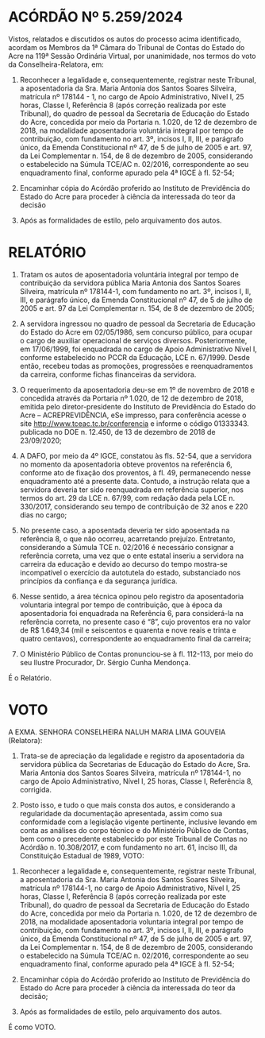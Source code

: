 # ACÓRDÃO Nº 5.259/2024

Vistos, relatados e discutidos os autos do processo acima identificado, acordam os Membros da 1ª Câmara do Tribunal de Contas do Estado do Acre na 119ª Sessão Ordinária Virtual, por unanimidade, nos termos do voto da Conselheira-Relatora, em:

1. Reconhecer a legalidade e, consequentemente, registrar neste Tribunal, a aposentadoria da Sra. Maria Antonia dos Santos Soares Silveira, matrícula nº 178144 - 1, no cargo de Apoio Administrativo, Nível I, 25 horas, Classe I, Referência 8 (após correção realizada por este Tribunal), do quadro de pessoal da Secretaria de Educação do Estado do Acre, concedida por meio da Portaria n. 1.020, de 12 de dezembro de 2018, na modalidade aposentadoria voluntária integral por tempo de contribuição, com fundamento no art. 3º, incisos I, II, III, e parágrafo único, da Emenda Constitucional nº 47, de 5 de julho de 2005 e art. 97, da Lei Complementar n. 154, de 8 de dezembro de 2005, considerando o estabelecido na Súmula TCE/AC n. 02/2016, correspondente ao seu enquadramento final, conforme apurado pela 4ª IGCE à fl. 52-54;

1. Encaminhar cópia do Acórdão proferido ao Instituto de Previdência do Estado do Acre para proceder à ciência da interessada do teor da decisão

2. Após as formalidades de estilo, pelo arquivamento dos autos.

# RELATÓRIO

1. Tratam os autos de aposentadoria voluntária integral por tempo de contribuição da servidora pública Maria Antonia dos Santos Soares Silveira, matrícula nº 178144-1, com fundamento no art. 3º, incisos I, II, III, e parágrafo único, da Emenda Constitucional nº 47, de 5 de julho de 2005 e art. 97 da Lei Complementar n. 154, de 8 de dezembro de 2005;
2. A servidora ingressou no quadro de pessoal da Secretaria de Educação do Estado do Acre em 02/05/1986, sem concurso público, para ocupar o cargo de auxiliar operacional de serviços diversos. Posteriormente, em 17/06/1999, foi enquadrada no cargo de Apoio Administrativo Nível I, conforme estabelecido no PCCR da Educação, LCE n. 67/1999. Desde então, recebeu todas as promoções, progressões e reenquadramentos da carreira, conforme fichas financeiras da servidora.
3. O requerimento da aposentadoria deu-se em 1º de novembro de 2018 e concedida através da Portaria nº 1.020, de 12 de dezembro de 2018, emitida pelo diretor-presidente do Instituto de Previdência do Estado do Acre – ACREPREVIDÊNCIA, eSe impresso, para conferência acesse o site http://www.tceac.tc.br/conferencia e informe o código 01333343. publicada no DOE n. 12.450, de 13 de dezembro de 2018 de 23/09/2020;
4. A DAFO, por meio da 4º IGCE, constatou às fls. 52-54, que a servidora no momento da aposentadoria obteve proventos na referência 6, conforme ato de fixação dos proventos, à fl. 49, permanecendo nesse enquadramento até a presente data. Contudo, a instrução relata que a servidora deveria ter sido reenquadrada em referência superior, nos termos do art. 29 da LCE n. 67/99, com redação dada pela LCE n. 330/2017, considerando seu tempo de contribuição de 32 anos e 220 dias no cargo;

5. No presente caso, a aposentada deveria ter sido aposentada na referência 8, o que não ocorreu, acarretando prejuízo. Entretanto, considerando a Súmula TCE n. 02/2016 é necessário consignar a referência correta, uma vez que o ente estatal inseriu a servidora na carreira da educação e devido ao decurso do tempo mostra-se incompatível o exercício da autotutela do estado, substanciado nos princípios da confiança e da segurança jurídica.

6. Nesse sentido, a área técnica opinou pelo registro da aposentadoria voluntaria integral por tempo de contribuição, que à época da aposentadoria foi enquadrada na Referência 6, para considerá-la na referência correta, no presente caso é “8”, cujo proventos era no valor de R$ 1.649,34 (mil e seiscentos e quarenta e nove reais e trinta e quatro centavos), correspondente ao enquadramento final da carreira;

7. O Ministério Público de Contas pronunciou-se à fl. 112-113, por meio do seu Ilustre Procurador, Dr. Sérgio Cunha Mendonça.

É o Relatório.

# VOTO

A EXMA. SENHORA CONSELHEIRA NALUH MARIA LIMA GOUVEIA (Relatora):

1. Trata-se de apreciação da legalidade e registro da aposentadoria da servidora pública da Secretarias de Educação do Estado do Acre, Sra. Maria Antonia dos Santos Soares Silveira, matrícula nº 178144-1, no cargo de Apoio Administrativo, Nível I, 25 horas, Classe I, Referência 8, corrigida.

2. Posto isso, e tudo o que mais consta dos autos, e considerando a regularidade da documentação apresentada, assim como sua conformidade com a legislação vigente pertinente, inclusive levando em conta as análises do corpo técnico e do Ministério Público de Contas, bem como o precedente estabelecido por este Tribunal de Contas no Acórdão n. 10.308/2017, e com fundamento no art. 61, inciso III, da Constituição Estadual de 1989, VOTO:

1) Reconhecer a legalidade e, consequentemente, registrar neste Tribunal, a aposentadoria da Sra. Maria Antonia dos Santos Soares Silveira, matrícula nº 178144-1, no cargo de Apoio Administrativo, Nível I, 25 horas, Classe I, Referência 8 (após correção realizada por este Tribunal), do quadro de pessoal da Secretaria de Educação do Estado do Acre, concedida por meio da Portaria n. 1.020, de 12 de dezembro de 2018, na modalidade aposentadoria voluntaria integral por tempo de contribuição, com fundamento no art. 3º, incisos I, II, III, e parágrafo único, da Emenda Constitucional nº 47, de 5 de julho de 2005 e art. 97, da Lei Complementar n. 154, de 8 de dezembro de 2005, considerando o estabelecido na Súmula TCE/AC n. 02/2016, correspondente ao seu enquadramento final, conforme apurado pela 4ª IGCE à fl. 52-54;

2) Encaminhar cópia do Acórdão proferido ao Instituto de Previdência do Estado do Acre para proceder à ciência da interessada do teor da decisão;

3) Após as formalidades de estilo, pelo arquivamento dos autos.

É como VOTO.